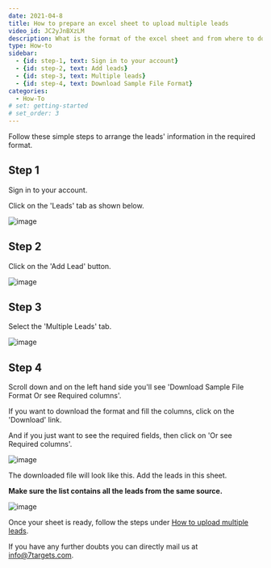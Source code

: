 ```yaml
---
date: 2021-04-8
title: How to prepare an excel sheet to upload multiple leads
video_id: JC2yJnBXzLM
description: What is the format of the excel sheet and from where to download it.
type: How-to
sidebar:
  - {id: step-1, text: Sign in to your account}
  - {id: step-2, text: Add leads}
  - {id: step-3, text: Multiple leads}
  - {id: step-4, text: Download Sample File Format}
categories:
  - How-To
# set: getting-started
# set_order: 3
---
```


Follow these simple steps to arrange the leads' information in the required format.

## Step 1

Sign in to your account.

Click on the 'Leads' tab as shown below.

![image](../../images/leads-sheet-1.png)

## Step 2

Click on the 'Add Lead' button.

![image](../../images/leads-sheet-2.png)

## Step 3

Select the 'Multiple Leads' tab.

![image](../../images/leads-sheet-3.png)

## Step 4

Scroll down and on the left hand side you'll see 'Download Sample File Format Or see Required columns'.

If you want to download the format and fill the columns, click on the 'Download' link.

And if you just want to see the required fields, then click on 'Or see Required columns'.

![image](../../images/leads-sheet-4.png)

The downloaded file will look like this. Add the leads in this sheet.

**Make sure the list contains all the leads from the same source.** 

![image](../../images/leads-sheet-5.png)

Once your sheet is ready, follow the steps under [How to upload multiple leads](../how-to/how-to-add-multiple-leads/).

If you have any further doubts you can directly mail us at info@7targets.com.